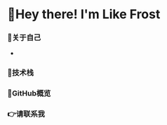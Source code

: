 # :wave:Hey there! I'm Like Frost

### :raising_hand:关于自己

- 

### :wrench:技术栈

### :feet:GitHub概览

### :point_right:请联系我
